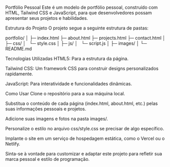 Portfólio Pessoal
Este é um modelo de portfólio pessoal, construído com HTML, Tailwind CSS e JavaScript, para que desenvolvedores possam apresentar seus projetos e habilidades.

Estrutura do Projeto
O projeto segue a seguinte estrutura de pastas:

portfolio/
│
├─ index.html
├─ about.html
├─ projects.html
├─ contact.html
│
├─ css/
│   └─ style.css
│
├─ js/
│   └─ script.js
│
├─ images/
│
└─ README.md

Tecnologias Utilizadas
HTML5: Para a estrutura da página.

Tailwind CSS: Um framework CSS para construir designs personalizados rapidamente.

JavaScript: Para interatividade e funcionalidades dinâmicas.

Como Usar
Clone o repositório para a sua máquina local.

Substitua o conteúdo de cada página (index.html, about.html, etc.) pelas suas informações pessoais e projetos.

Adicione suas imagens e fotos na pasta images/.

Personalize o estilo no arquivo css/style.css se precisar de algo específico.

Implante o site em um serviço de hospedagem estática, como o Vercel ou o Netlify.

Sinta-se à vontade para customizar e adaptar este projeto para refletir sua marca pessoal e estilo de programação.